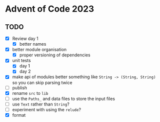 # Advent of Code 2023

## TODO

- [x] Review day 1
    - [x] better names
- [x] better module organisation
    - [x] proper versioning of dependencies
- [x] unit tests
    - [x] day 1
    - [x] day 2
- [x] make api of modules better something like `String -> (String, String)` so you can skip parsing twice
- [ ] publish
- [x] rename `src` to `lib`
- [ ] use the `Paths_` and data files to store the input files
- [ ] use `Text` rather than `String`?
- [ ] experiment with using the `relude`?
- [x] format
